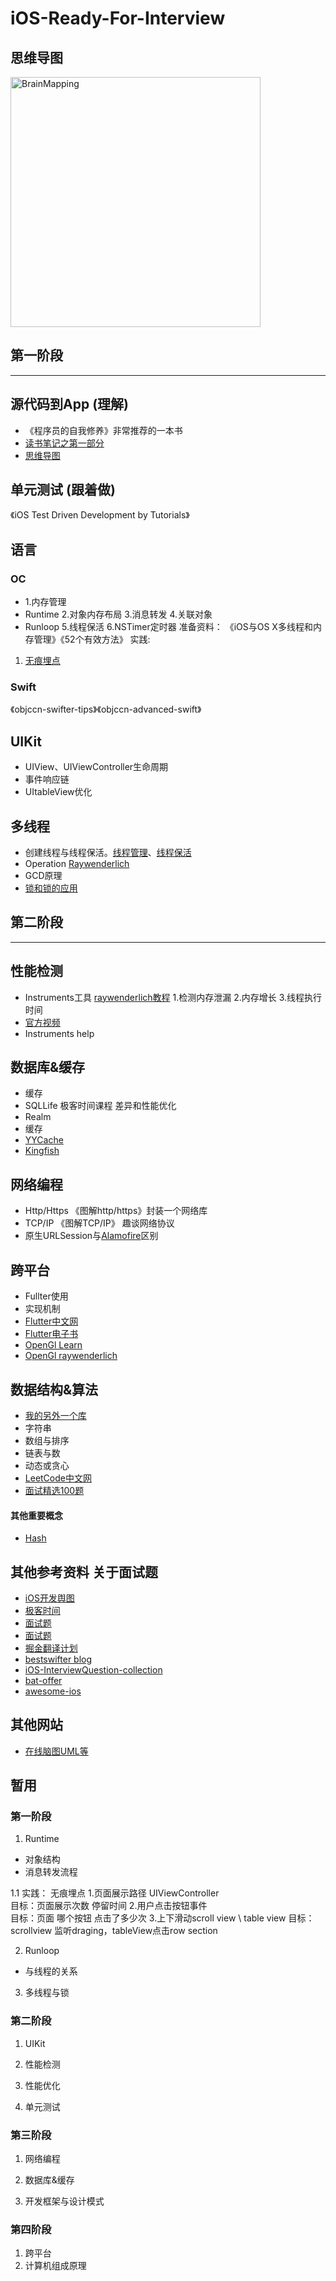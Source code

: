 # iOS-Ready-For-Interview

## 思维导图
<img src="https://github.com/aloow/iOS-Ready-For-Interview/blob/master/images/BrainMapping.png" alt="BrainMapping" height="400" >

## 第一阶段
---
## 源代码到App (理解)
* 《程序员的自我修养》非常推荐的一本书
* [读书笔记之第一部分](https://www.jianshu.com/p/c6ab07042c7e)
* [思维导图](https://www.processon.com/view/link/5e094409e4b0250e8afbad8f)

## 单元测试 (跟着做)
《iOS Test Driven Development by Tutorials》

## 语言
### OC
* 1.内存管理
* Runtime  2.对象内存布局 3.消息转发 4.关联对象
* Runloop 5.线程保活 6.NSTimer定时器
准备资料：
《iOS与OS X多线程和内存管理》《52个有效方法》
实践:
1. [无痕埋点](https://xietao3.com/2017/05/dataStatistics/)

### Swift
《objccn-swifter-tips》《objccn-advanced-swift》

## UIKit
* UIView、UIViewController生命周期
* 事件响应链
* UItableView优化

## 多线程
* 创建线程与线程保活。[线程管理](https://developer.apple.com/library/archive/documentation/Cocoa/Conceptual/Multithreading/CreatingThreads/CreatingThreads.html#//apple_ref/doc/uid/10000057i-CH15-SW2)、[线程保活](https://developer.apple.com/library/archive/documentation/Cocoa/Conceptual/Multithreading/RunLoopManagement/RunLoopManagement.html#//apple_ref/doc/uid/10000057i-CH16-SW1)
* Operation [Raywenderlich](https://www.raywenderlich.com/5293-operation-and-operationqueue-tutorial-in-swift)
* GCD原理
* [锁和锁的应用](https://www.jianshu.com/p/8173d0e6dcee)

## 第二阶段
---
## 性能检测
* Instruments工具 [raywenderlich教程](https://www.raywenderlich.com/397-instruments-tutorial-with-swift-getting-started) 1.检测内存泄漏 2.内存增长 3.线程执行时间
* [官方视频](https://developer.apple.com/videos/play/wwdc2019/411/)
* Instruments help

## 数据库&缓存
* 缓存
 * SQLLife 极客时间课程 差异和性能优化
 * Realm
* 缓存
 * [YYCache](https://github.com/ibireme/YYCache)
 * [Kingfish](https://github.com/onevcat/Kingfisher)

## 网络编程
* Http/Https 《图解http/https》封装一个网络库
* TCP/IP 《图解TCP/IP》 趣谈网络协议
* 原生URLSession与[Alamofire](https://github.com/Alamofire/Alamofire)区别

## 跨平台
* Fullter使用
* 实现机制
* [Flutter中文网](https://flutterchina.club/)
* [Flutter电子书](https://book.flutterchina.club/)
* [OpenGl Learn](https://learnopengl.com/Getting-started/OpenGL)
* [OpenGl raywenderlich](https://www.raywenderlich.com/5146-glkit-tutorial-for-ios-getting-started-with-opengl-es)

## 数据结构&算法
* [我的另外一个库](https://github.com/aloow/DataStructure-Algorithm/blob/master/README.md)
* 字符串
* 数组与排序
* 链表与数
* 动态或贪心
* [LeetCode中文网](https://leetcode-cn.com/explore/interview/card/bytedance/)
* [面试精选100题](https://leetcode-cn.com/problemset/top/)
#### 其他重要概念
* [Hash](https://mp.weixin.qq.com/s/Q0w59YQmZN7tWxSXPR1vrA)

## 其他参考资料 关于面试题
* [iOS开发舆图](https://xiaozhuanlan.com/topic/7365849012)
* [极客时间](https://time.geekbang.org/)
* [面试题](https://juejin.im/post/5da6d14ae51d4524b601b78a)
* [面试题](https://www.iweslie.com/index.php/archives/93/)
* [掘金翻译计划](https://github.com/xitu/gold-miner)
* [bestswifter blog](https://github.com/bestswifter/blog)
* [iOS-InterviewQuestion-collection](https://github.com/liberalisman/iOS-InterviewQuestion-collection)
* [bat-offer](https://github.com/bestswifter/blog/blob/master/articles/bat-offer.md)
* [awesome-ios](https://github.com/vsouza/awesome-ios#cache)

## 其他网站
* [在线脑图UML等](https://www.processon.com/diagraming/5dfb0e5de4b06f5f14643f2e)

## 暂用
### 第一阶段
1. Runtime
* 对象结构
* 消息转发流程

1.1 实践：
无痕埋点
1.页面展示路径 UIViewController  
目标：页面展示次数 停留时间
2.用户点击按钮事件  
目标：页面 哪个按钮 点击了多少次
3.上下滑动scroll view \ table view
目标：scrollview 监听draging，tableView点击row section


2. Runloop
* 与线程的关系

3. 多线程与锁



### 第二阶段
1. UIKit

2. 性能检测

3. 性能优化

4. 单元测试


### 第三阶段
1. 网络编程

2. 数据库&缓存

3. 开发框架与设计模式

### 第四阶段
1. 跨平台
2. 计算机组成原理
